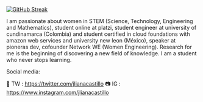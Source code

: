 [![GitHub Streak](https://github-readme-streak-stats.herokuapp.com?user=jlianacastillo&theme=github-light&date_format=j%20M%5B%20Y%5D)](https://git.io/streak-stats)

I am passionate about women in STEM (Science, Technology, Engineering and Mathematics), student online at platzi, student engineer at university of cundinamarca (Colombia) and student certified in cloud foundations with amazon web services and university new leon (México), speaker at pioneras dev, cofounder Network WE (Women Engineering). Research for me is the beginning of discovering a new field of knowledge. I am a student who never stops learning. 

Social media: 

💙 TW : https://twitter.com/jlianacastillo 
📷 IG : https://www.instagram.com/jlianacastillo


